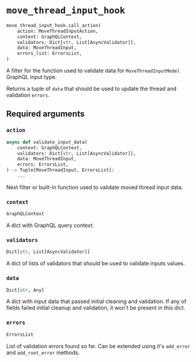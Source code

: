 # `move_thread_input_hook`

```python
move_thread_input_hook.call_action(
    action: MoveThreadInputAction,
    context: GraphQLContext,
    validators: Dict[str, List[AsyncValidator]],
    data: MoveThreadInput,
    errors_list: ErrorsList,
)
```

A filter for the function used to validate data for `MoveThreadInputModel` GraphQL input type.

Returns a tuple of `data` that should be used to update the thread and validation `errors`.


## Required arguments

### `action`

```python
async def validate_input_data(
    context: GraphQLContext,
    validators: Dict[str, List[AsyncValidator]],
    data: MoveThreadInput,
    errors: ErrorsList,
) -> Tuple[MoveThreadInput, ErrorsList]:
    ...
```

Next filter or built-in function used to validate moved thread input data.


### `context`

```python
GraphQLContext
```

A dict with GraphQL query context.


### `validators`

```python
Dict[str, List[AsyncValidator]]
```

A dict of lists of validators that should be used to validate inputs values.


### `data`

```python
Dict[str, Any]
```

A dict with input data that passed initial cleaning and validation. If any of fields failed initial cleanup and validation, it won't be present in this dict.


### `errors`

```python
ErrorsList
```

List of validation errors found so far. Can be extended using it's `add_error` and `add_root_error` methods.